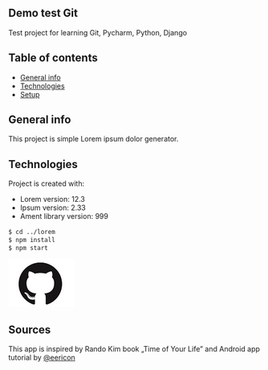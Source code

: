 ## Demo test Git

Test project for learning Git, Pycharm, Python, Django 

## Table of contents
* [General info](#general-info)
* [Technologies](#technologies)
* [Setup](#setup)

## General info
This project is simple Lorem ipsum dolor generator.
	
## Technologies
Project is created with:
* Lorem version: 12.3
* Ipsum version: 2.33
* Ament library version: 999

```
$ cd ../lorem
$ npm install
$ npm start
```
![Algorithm schema](./images/schema.jpg) 

## Sources
This app is inspired by Rando Kim book „Time of Your Life”
and Android app tutorial by [@eericon](https://www.eericon.github.io/post/timer-android)